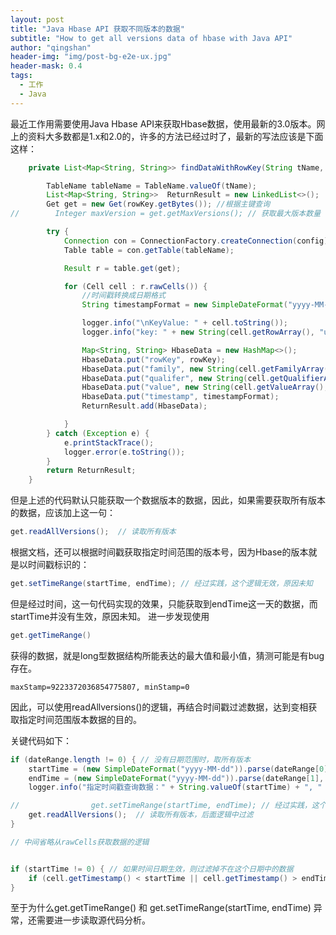 ```yaml
---
layout: post
title: "Java Hbase API 获取不同版本的数据"
subtitle: "How to get all versions data of hbase with Java API"
author: "qingshan"
header-img: "img/post-bg-e2e-ux.jpg"
header-mask: 0.4
tags:
  - 工作
  - Java
---
```



最近工作用需要使用Java Hbase API来获取Hbase数据，使用最新的3.0版本。网上的资料大多数都是1.x和2.0的，许多的方法已经过时了，最新的写法应该是下面这样：
```java
    private List<Map<String, String>> findDataWithRowKey(String tName, String rowKey, String[] dateRange) {

        TableName tableName = TableName.valueOf(tName);
        List<Map<String, String>>  ReturnResult = new LinkedList<>();
        Get get = new Get(rowKey.getBytes()); //根据主键查询
//        Integer maxVersion = get.getMaxVersions(); // 获取最大版本数量

        try {
            Connection con = ConnectionFactory.createConnection(config);
            Table table = con.getTable(tableName);

            Result r = table.get(get);

            for (Cell cell : r.rawCells()) {
                //时间戳转换成日期格式
                String timestampFormat = new SimpleDateFormat("yyyy-MM-dd HH:MM:ss").format(new Date(cell.getTimestamp()));

                logger.info("\nKeyValue: " + cell.toString());
                logger.info("key: " + new String(cell.getRowArray(), "utf-8"));

                Map<String, String> HbaseData = new HashMap<>();
                HbaseData.put("rowKey", rowKey);
                HbaseData.put("family", new String(cell.getFamilyArray(), "utf-8"));
                HbaseData.put("qualifer", new String(cell.getQualifierArray(), "utf-8"));
                HbaseData.put("value", new String(cell.getValueArray(), "utf-8"));
                HbaseData.put("timestamp", timestampFormat);
                ReturnResult.add(HbaseData);

            }
        } catch (Exception e) {
            e.printStackTrace();
            logger.error(e.toString());
        }
        return ReturnResult;
    }
```

但是上述的代码默认只能获取一个数据版本的数据，因此，如果需要获取所有版本的数据，应该加上这一句：
```java
get.readAllVersions();  // 读取所有版本
```

根据文档，还可以根据时间戳获取指定时间范围的版本号，因为Hbase的版本就是以时间戳标识的：
```java
get.setTimeRange(startTime, endTime); // 经过实践，这个逻辑无效，原因未知
```
但是经过时间，这一句代码实现的效果，只能获取到endTime这一天的数据，而startTime并没有生效，原因未知。
进一步发现使用
```java
get.getTimeRange()
```
获得的数据，就是long型数据结构所能表达的最大值和最小值，猜测可能是有bug存在。
```shell
maxStamp=9223372036854775807, minStamp=0
```


因此，可以使用readAllversions()的逻辑，再结合时间戳过滤数据，达到变相获取指定时间范围版本数据的目的。

关键代码如下：
```java
if (dateRange.length != 0) { // 没有日期范围时，取所有版本
    startTime = (new SimpleDateFormat("yyyy-MM-dd")).parse(dateRange[0], new ParsePosition(0)).getTime();
    endTime = (new SimpleDateFormat("yyyy-MM-dd")).parse(dateRange[1], new ParsePosition(0)).getTime() + 24 * 3600 * 1000; // 多取一天的值
    logger.info("指定时间戳查询数据：" + String.valueOf(startTime) + ", " + String.valueOf(endTime));

//                get.setTimeRange(startTime, endTime); // 经过实践，这个逻辑无效，原因未知
    get.readAllVersions();  // 读取所有版本，后面逻辑中过滤
}

// 中间省略从rawCells获取数据的逻辑


if (startTime != 0) { // 如果时间日期生效，则过滤掉不在这个日期中的数据
    if (cell.getTimestamp() < startTime || cell.getTimestamp() > endTime) {continue;}
}

```


至于为什么get.getTimeRange() 和 get.setTimeRange(startTime, endTime) 异常，还需要进一步读取源代码分析。

